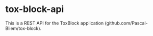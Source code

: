 # tox-block-api
This is a REST API for the ToxBlock application (github.com/Pascal-Bliem/tox-block).
